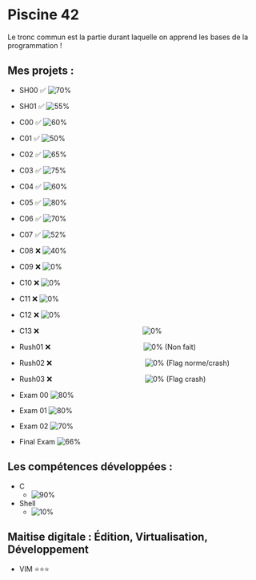 # Piscine 42
Le tronc commun est la partie durant laquelle on apprend les bases de la programmation !
## Mes projets :
- SH00 :white_check_mark: ![70%](https://progress-bar.dev/70)
- SH01 :white_check_mark: ![55%](https://progress-bar.dev/55)
- C00 :white_check_mark: ![60%](https://progress-bar.dev/60)
- C01 :white_check_mark: ![50%](https://progress-bar.dev/50)
- C02 :white_check_mark: ![65%](https://progress-bar.dev/65)
- C03 :white_check_mark: ![75%](https://progress-bar.dev/75)
- C04 :white_check_mark: ![60%](https://progress-bar.dev/60)
- C05 :white_check_mark: ![80%](https://progress-bar.dev/80)
- C06 :white_check_mark: ![70%](https://progress-bar.dev/70)
- C07 :white_check_mark: ![52%](https://progress-bar.dev/52)
- C08 :x: ![40%](https://progress-bar.dev/40)
- C09 :x: ![0%](https://progress-bar.dev/0)
- C10 :x: ![0%](https://progress-bar.dev/0)
- C11 :x: ![0%](https://progress-bar.dev/0)
- C12 :x: ![0%](https://progress-bar.dev/0)
- C13 :x: &emsp;&emsp;&emsp;&emsp;&emsp;&emsp;&emsp;&emsp;&emsp;&emsp;&emsp;&emsp;&emsp;&emsp;&ensp;![0%](https://progress-bar.dev/0)
- Rush01 :x: &emsp;&emsp;&emsp;&emsp;&emsp;&emsp;&emsp;&emsp;&emsp;&emsp;&emsp;&emsp;&emsp;![0%](https://progress-bar.dev/0) (Non fait)
- Rush02 :x: &emsp;&emsp;&emsp;&emsp;&emsp;&emsp;&emsp;&emsp;&emsp;&emsp;&emsp;&emsp;&emsp;![0%](https://progress-bar.dev/0) (Flag norme/crash)
- Rush03 :x: &emsp;&emsp;&emsp;&emsp;&emsp;&emsp;&emsp;&emsp;&emsp;&emsp;&emsp;&emsp;&emsp;![0%](https://progress-bar.dev/0) (Flag crash)

- Exam 00 ![80%](https://progress-bar.dev/80)
- Exam 01 ![80%](https://progress-bar.dev/80)
- Exam 02 ![70%](https://progress-bar.dev/70)
- Final Exam ![66%](https://progress-bar.dev/66)
## Les compétences développées :
- C
  - ![90%](https://progress-bar.dev/90)
- Shell
  - ![10%](https://progress-bar.dev/10)
## Maitise digitale : Édition, Virtualisation, Développement
- VIM         ⭐⭐⭐

